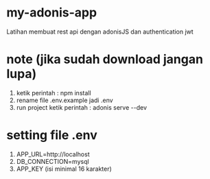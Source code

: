 # my-adonis-app
 Latihan membuat rest api dengan adonisJS dan authentication jwt

# note (jika sudah download jangan lupa)
 1. ketik perintah : npm install
 2. rename file .env.example jadi .env
 3. run project ketik perintah : adonis serve --dev
# setting file .env
 1. APP_URL=http://localhost
 2. DB_CONNECTION=mysql
 3. APP_KEY (isi minimal 16 karakter)

